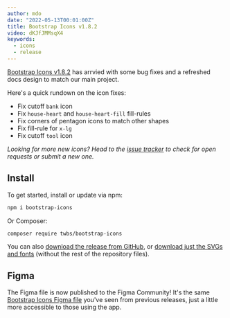 ```yaml
---
author: mdo
date: "2022-05-13T00:01:00Z"
title: Bootstrap Icons v1.8.2
video: dKJfJMMsqX4
keywords:
  - icons
  - release
---
```


[Bootstrap Icons v1.8.2](https://icons.getbootstrap.com) has arrvied with some bug fixes and a refreshed docs design to match our main project.

Here's a quick rundown on the icon fixes:

- Fix cutoff `bank` icon
- Fix `house-heart` and `house-heart-fill` fill-rules
- Fix corners of pentagon icons to match other shapes
- Fix fill-rule for `x-lg`
- Fix cutoff `tool` icon

*Looking for more new icons? Head to the [issue tracker](https://github.com/twbs/icons/issues) to check for open requests or submit a new one.*

## Install

To get started, install or update via npm:

```sh
npm i bootstrap-icons
```

Or Composer:

```sh
composer require twbs/bootstrap-icons
```

You can also [download the release from GitHub](https://github.com/twbs/icons/releases/tag/v1.8.2), or [download just the SVGs and fonts](https://github.com/twbs/icons/releases/download/v1.8.2/bootstrap-icons-1.8.2.zip) (without the rest of the repository files).

## Figma

The Figma file is now published to the Figma Community! It's the same [Bootstrap Icons Figma file](https://www.figma.com/community/file/1042482994486402696/Bootstrap-Icons) you've seen from previous releases, just a little more accessible to those using the app.
